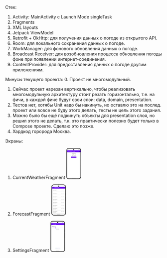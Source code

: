 Стек:
1. Activity: MainActivity с Launch Mode singleTask
2. Fragments
3. XML layouts
4. Jetpack ViewModel
5. Retrofit + OkHttp: для получения данных о погоде из открытого API.
6. Room: для локального сохранения данных о погоде.
7. WorkManager: для фонового обновления данных о погоде.
8. Broadcast Receiver: для возобновления процесса обновления погоды фоне при появлении интернет-соединения.
9. ContentProvider: для предоставления данных о погоде другим приложениям.

Минусы текущего проекта:
0. Проект не многомодульный.
1. Сейчас проект нарезан вертикально, чтобы реализовать многомодульную архитектуру стоит резать горизонтально, т.е. на фичи, в каждой фиче будут свои слои: data, domain, presentation.
2. Тестов нет, хотябы Unit надо бы накинуть, но оставлю это на послед. проект или вовсе не буду этого делать, тесты не цель этого задания.
3. Можно было бы ещё подкинуть объекты для presentation слоя, но решил этого не делать, т.к. это практически полезно будет только в Compose проекте. Сделаю это позже.
4. Хардкод горорода Москва.

Экраны:
1. CurrentWeatherFragment
   <img src="gitResources/currentWeatherScreen.png" style="max-height: 100px; display: inline-block;">

2. ForecastFragment
   <img src="gitResources/dailyWeatherScreen.png" style="max-height: 100px; display: inline-block;">

3. SettingsFragment
   <img src="gitResources/settingsScreen.png" style="max-height: 100px; display: inline-block;">